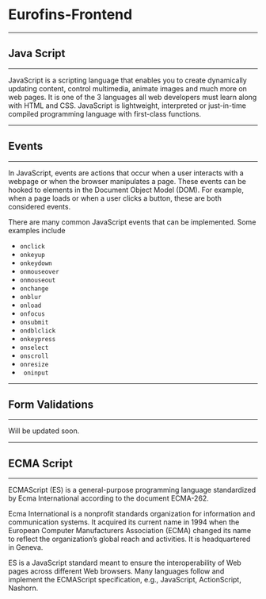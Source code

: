 # Eurofins-Frontend

---

## Java Script

---

JavaScript is a scripting language that enables you to create dynamically updating content, control multimedia, animate images and much more on web pages. It is one of the 3 languages all web developers must learn along with HTML and CSS. JavaScript is lightweight, interpreted or just-in-time compiled programming language with first-class functions.

---

## Events

---

In JavaScript, events are actions that occur when a user interacts with a webpage or when the browser manipulates a page. These events can be hooked to elements in the Document Object Model (DOM). For example, when a page loads or when a user clicks a button, these are both considered events.

There are many common JavaScript events that can be implemented. Some examples include 

* `onclick`
* `onkeyup`
* `onkeydown`
* `onmouseover`
* `onmouseout`
* `onchange`
* `onblur`
* `onload`
* `onfocus`
* `onsubmit`
* `ondblclick`
* `onkeypress`
* `onselect`
* `onscroll`
* `onresize` 
* ` oninput` 

---

## Form Validations 

---

Will be updated soon.

---

## ECMA Script

---

ECMAScript (ES) is a general-purpose programming language standardized by Ecma International according to the document ECMA-262.  

Ecma International is a nonprofit standards organization for information and communication systems. It acquired its current name in 1994 when the European Computer Manufacturers Association (ECMA) changed its name to reflect the organization’s global reach and activities. It is headquartered in Geneva.

ES is a JavaScript standard meant to ensure the interoperability of Web pages across different Web browsers. Many languages follow and implement the ECMAScript specification, e.g., JavaScript, ActionScript, Nashorn.


